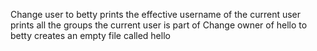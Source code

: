 Change user to betty
prints the effective username of the current user
prints all the groups the current user is part of
Change owner of hello to betty
creates an empty file called hello
